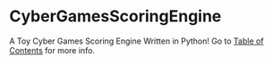 # CyberGamesScoringEngine

A Toy Cyber Games Scoring Engine Written in Python!
Go to [Table of Contents](UsageDocs/TableOfContents.md) for more info.
